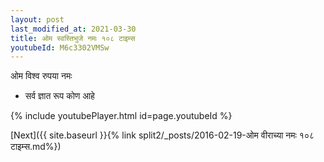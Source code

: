 ```yaml
---
layout: post
last_modified_at: 2021-03-30
title: ओम स्वस्तिभुजे नमः १०८ टाइम्स
youtubeId: M6c3302VMSw
---
```

 
 
 ओम विश्व रुपया नमः  
 
 -  सर्व ज्ञात रूप कोण आहे 
 
  
 
  
 
 
 
 
 
 


{% include youtubePlayer.html id=page.youtubeId %}
 
[Next]({{ site.baseurl }}{% link  split2/_posts/2016-02-19-ओम वीराच्या नमः १०८ टाइम्स.md%})
 
